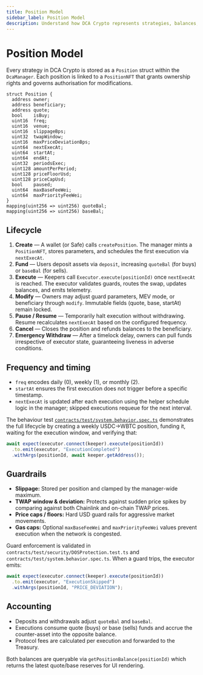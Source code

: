 ```yaml
---
title: Position Model
sidebar_label: Position Model
description: Understand how DCA Crypto represents strategies, balances, and limits inside the DcaManager contract.
---
```


# Position Model

Every strategy in DCA Crypto is stored as a `Position` struct within the `DcaManager`. Each position is linked to a `PositionNFT` that grants ownership rights and governs authorisation for modifications.

```solidity title="contracts/storage/PositionStorage.sol"
struct Position {
  address owner;
  address beneficiary;
  address quote;
  bool    isBuy;
  uint16  freq;
  uint16  venue;
  uint16  slippageBps;
  uint32  twapWindow;
  uint16  maxPriceDeviationBps;
  uint64  nextExecAt;
  uint64  startAt;
  uint64  endAt;
  uint32  periodsExec;
  uint128 amountPerPeriod;
  uint128 priceFloorUsd;
  uint128 priceCapUsd;
  bool    paused;
  uint64  maxBaseFeeWei;
  uint64  maxPriorityFeeWei;
}
mapping(uint256 => uint256) quoteBal;
mapping(uint256 => uint256) baseBal;
```

## Lifecycle

1. **Create** — A wallet (or Safe) calls `createPosition`. The manager mints a `PositionNFT`, stores parameters, and schedules the first execution via `nextExecAt`.
2. **Fund** — Users deposit assets via `deposit`, increasing `quoteBal` (for buys) or `baseBal` (for sells).
3. **Execute** — Keepers call `Executor.execute(positionId)` once `nextExecAt` is reached. The executor validates guards, routes the swap, updates balances, and emits telemetry.
4. **Modify** — Owners may adjust guard parameters, MEV mode, or beneficiary through `modify`. Immutable fields (quote, base, startAt) remain locked.
5. **Pause / Resume** — Temporarily halt execution without withdrawing. Resume recalculates `nextExecAt` based on the configured frequency.
6. **Cancel** — Closes the position and refunds balances to the beneficiary.
7. **Emergency Withdraw** — After a timelock delay, owners can pull funds irrespective of executor state, guaranteeing liveness in adverse conditions.

## Frequency and timing

- `freq` encodes daily (0), weekly (1), or monthly (2).  
- `startAt` ensures the first execution does not trigger before a specific timestamp.  
- `nextExecAt` is updated after each execution using the helper schedule logic in the manager; skipped executions requeue for the next interval.

The behaviour test [`contracts/test/system.behavior.spec.ts`](https://github.com/bobjiang/dca-crypto/blob/main/contracts/test/system.behavior.spec.ts) demonstrates the full lifecycle by creating a weekly USDC→WBTC position, funding it, waiting for the execution window, and verifying that:

```typescript title="contracts/test/system.behavior.spec.ts"
await expect(executor.connect(keeper).execute(positionId))
  .to.emit(executor, "ExecutionCompleted")
  .withArgs(positionId, await keeper.getAddress());
```

## Guardrails

- **Slippage:** Stored per position and clamped by the manager-wide maximum.
- **TWAP window & deviation:** Protects against sudden price spikes by comparing against both Chainlink and on-chain TWAP prices.
- **Price caps / floors:** Hard USD guard rails for aggressive market movements.
- **Gas caps:** Optional `maxBaseFeeWei` and `maxPriorityFeeWei` values prevent execution when the network is congested.

Guard enforcement is validated in `contracts/test/security/DOSProtection.test.ts` and `contracts/test/system.behavior.spec.ts`. When a guard trips, the executor emits:

```typescript title="contracts/test/system.behavior.spec.ts"
await expect(executor.connect(keeper).execute(positionId))
  .to.emit(executor, "ExecutionSkipped")
  .withArgs(positionId, "PRICE_DEVIATION");
```

## Accounting

- Deposits and withdrawals adjust `quoteBal` and `baseBal`.
- Executions consume quote (buys) or base (sells) funds and accrue the counter-asset into the opposite balance.
- Protocol fees are calculated per execution and forwarded to the Treasury.

Both balances are queryable via `getPositionBalance(positionId)` which returns the latest quote/base reserves for UI rendering.
